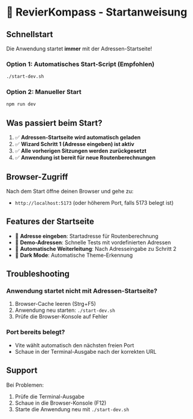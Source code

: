 # 🚀 RevierKompass - Startanweisung

## Schnellstart

Die Anwendung startet **immer** mit der Adressen-Startseite!

### Option 1: Automatisches Start-Script (Empfohlen)
```bash
./start-dev.sh
```

### Option 2: Manueller Start
```bash
npm run dev
```

## Was passiert beim Start?

1. ✅ **Adressen-Startseite wird automatisch geladen**
2. ✅ **Wizard Schritt 1 (Adresse eingeben) ist aktiv**
3. ✅ **Alle vorherigen Sitzungen werden zurückgesetzt**
4. ✅ **Anwendung ist bereit für neue Routenberechnungen**

## Browser-Zugriff

Nach dem Start öffne deinen Browser und gehe zu:
- `http://localhost:5173` (oder höherem Port, falls 5173 belegt ist)

## Features der Startseite

- 📍 **Adresse eingeben**: Startadresse für Routenberechnung
- 🚀 **Demo-Adressen**: Schnelle Tests mit vordefinierten Adressen
- 🎯 **Automatische Weiterleitung**: Nach Adresseingabe zu Schritt 2
- 🌙 **Dark Mode**: Automatische Theme-Erkennung

## Troubleshooting

### Anwendung startet nicht mit Adressen-Startseite?
1. Browser-Cache leeren (Strg+F5)
2. Anwendung neu starten: `./start-dev.sh`
3. Prüfe die Browser-Konsole auf Fehler

### Port bereits belegt?
- Vite wählt automatisch den nächsten freien Port
- Schaue in der Terminal-Ausgabe nach der korrekten URL

## Support

Bei Problemen:
1. Prüfe die Terminal-Ausgabe
2. Schaue in die Browser-Konsole (F12)
3. Starte die Anwendung neu mit `./start-dev.sh` 